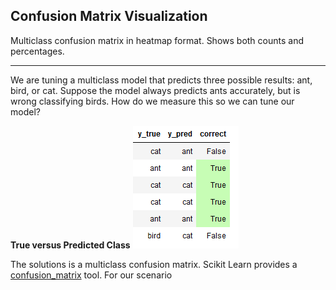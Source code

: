 ## Confusion Matrix Visualization
Multiclass confusion matrix in heatmap format.  Shows both counts and percentages.
***
We are tuning a multiclass model that predicts three possible results: ant, bird, or cat.  Suppose the model always predicts ants accurately, but is wrong classifying birds.  How do we measure this so we can tune our model?

**True versus Predicted Class**
![Alt text](images/Example-category-data.PNG)

The solutions is a multiclass confusion matrix.  Scikit Learn provides a [confusion_matrix](https://scikit-learn.org/stable/modules/generated/sklearn.metrics.confusion_matrix.html) tool.  For our scenario
